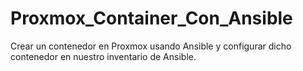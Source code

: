 # Proxmox_Container_Con_Ansible
Crear un contenedor en Proxmox usando Ansible y configurar dicho contenedor en nuestro inventario de Ansible.
